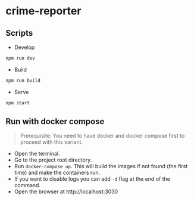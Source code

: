 # crime-reporter

## Scripts

- Develop

```sh
npm run dev
```

- Build

```sh
npm run build
```

- Serve

```sh
npm start
```

## Run with docker compose

> Prerequisite: You need to have docker and docker compose first to proceed with this variant.

- Open the terminal.
- Go to the project root directory.
- Run `docker-compose up`. This will build the images if not found (the first time) and make the containers run.
- If you want to disable logs you can add `-d` flag at the end of the command.
- Open the browser at http://localhost:3030
